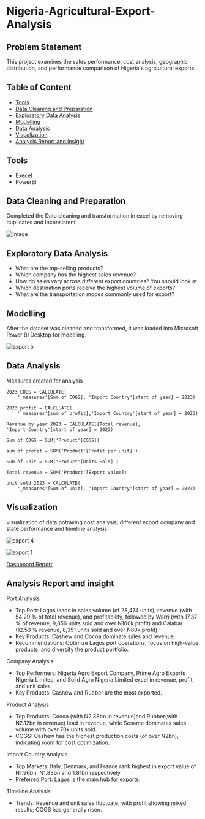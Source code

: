 # Nigeria-Agricultural-Export-Analysis

## Problem Statement
  This project examines the sales performance, cost analysis, geographic distribution, and performance comparison of Nigeria's agricultural exports
  
## Table of Content
* [Tools](#tools)
* [Data Cleaning and Preparation](#data-cleaning-and-preparation)
* [Exploratory Data Analysis](#exploratory-data-analysis)
* [Modelling](#modelling)
* [Data Analysis](#data-analysis)
* [Visualization](#visualization)
* [Analysis Report and insight](#analysis-report-and-insight)

## Tools
* Execel
* PowerBi

## Data Cleaning and Preparation
Completed the Data cleaning and transformation in excel by removing duplicates and inconsistent 

![image](https://github.com/user-attachments/assets/b3725245-c932-45f7-bd70-4ef706e0eb2c)

## Exploratory Data Analysis
* What are the top-selling products?
* Which company has the highest sales revenue?
* How do sales vary across different export countries? You should look at
* Which destination ports receive the highest volume of exports?
* What are the transportation modes commonly used for export?

## Modelling
After the dataset was cleaned and transformed, it was loaded into Microsoft Power BI Desktop for modeling.

![export 5](https://github.com/user-attachments/assets/efade14e-053f-4381-8707-6f5a5e573043)

## Data Analysis
Measures created for analysis 
``` DAX
2023 COGS = CALCULATE(
    '_measures'[Sum of COGS], 'Import Country'[start of year] = 2023)

2023 profit = CALCULATE(
    '_measures'[sum of profit],'Import Country'[start of year] = 2023)

Revenue by year 2023 = CALCULATE([Total revenue],
'Import Country'[start of year] = 2023)

Sum of COGS = SUM('Product'[COGS])

sum of profit = SUM('Product'[Profit per unit] )

Sum of unit = SUM('Product'[Units Sold] )

Total revenue = SUM('Product'[Export Value])

unit sold 2023 = CALCULATE(
    '_measures'[Sum of unit], 'Import Country'[start of year] = 2023)
```

## Visualization
visualization of data potraying cost analysis, different export company and state performance and timeline analysis

![export 4](https://github.com/user-attachments/assets/092e98e2-c2e9-495d-bcb0-4ccafbaa1925)

![export 1](https://github.com/user-attachments/assets/49e01e0c-3ed2-453f-a304-37fe4063be12)

[Dashboard Report](https://app.powerbi.com/view?r=eyJrIjoiMmNiZjgyNjctYTc4YS00OWIzLWE2MDEtYzM2ZDJiYTRjZWRlIiwidCI6IjI2MTRhZTljLTQ2MmUtNDMyMi05MGE4LWRkMmNkYzYyM2ZjNiJ9)

## Analysis Report and insight

Port Analysis
 * Top Port: Lagos leads in sales volume (of 28,474 units), revenue (with 54.29 % of total revenue), and profitability, followed by Warri (with 17.37 % of revenue, 9,856 units sold and over N100k profit)  and Calabar (12.53 % revenue, 8,351 units sold and over N80k profit).
 * Key Products: Cashew and Cocoa dominate sales and revenue.
 * Recommendations: Optimize Lagos port operations, focus on high-value products, and diversify the product portfolio.
  
Company Analysis
 * Top Performers: Nigeria Agro Export Company, Prime Agro Exports Nigeria Limited, and Solid Agro Nigeria Limited excel in revenue, profit, and unit sales.
 * Key Products: Cashew and Rubber are the most exported.
  
Product Analysis
 * Top Products: Cocoa (with N2.38bn in revenue)and Rubber(with N2.12bn in revenue) lead in revenue, while Sesame dominates sales volume with over 70k units sold.
 * COGS: Cashew has the highest production costs (of over N2bn), indicating room for cost optimization.
  
Import Country Analysis
 * Top Markets: Italy, Denmark, and France rank highest in export value of N1.96bn, N1.83bn and 1.81bn respectively
 * Preferred Port: Lagos is the main hub for exports.

Timeline Analysis
 * Trends: Revenue and unit sales fluctuate, with profit showing mixed results; COGS has generally risen.
  
